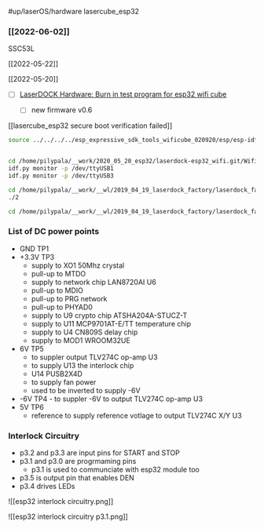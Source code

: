 #up/laserOS/hardware lasercube_esp32


### [[2022-06-02]]

SSC53L

[[2022-05-22]]


[[2022-05-20]]
- [ ] [LaserDOCK Hardware: Burn in test program for esp32 wifi cube](https://basecamp.com/1763987/projects/2265763/messages/93663156#comment_858405484)
	- [ ] new firmware v0.6



[[lasercube_esp32 secure boot verification failed]]

```bash
source ../../../../esp_expressive_sdk_tools_wificube_020920/esp/esp-idf/export.sh


cd /home/pilypala/__work/2020_05_20_esp32/laserdock-esp32_wifi.git/WifiLaserCube && source ../../esp_expressive_sdk_tools_wificube_020920/esp/esp-idf/export.sh
idf.py monitor -p /dev/ttyUSB1
idf.py monitor -p /dev/ttyUSB3

cd /home/pilypala/__work/__wl/2019_04_19_laserdock_factory/laserdock_factory_utilities.git/esp32wificube 
./2
```

```bash
cd /home/pilypala/__work/__wl/2019_04_19_laserdock_factory/laserdock_factory_utilities.git/esp32wificube
```

### List of DC power points
- GND TP1
- +3.3V TP3
	- supply to XO1 50Mhz crystal
	- pull-up to MTDO
	- supply to network chip LAN8720AI U6
	- pull-up to MDIO
	- pull-up to PRG network
	- pull-up to PHYAD0
	- supply to U9 crypto chip ATSHA204A-STUCZ-T
	- supply to U11 MCP9701AT-E/TT temperature chip
	- supply to U4 CN809S delay chip
	- supply to MOD1 WROOM32UE
- 6V TP5
	- to suppler output TLV274C op-amp U3
	- to supply U13 the interlock chip
	- U14 PUSB2X4D
	- to supply fan power
	- used to be inverted to supply -6V
- -6V TP4
		- to suppler -6V to output TLV274C op-amp U3
- 5V TP6 
	- reference to supply reference votlage to output TLV274C X/Y U3


### Interlock Circuitry

- p3.2 and p3.3 are input pins for START and STOP
- p3.1 and p3.0 are progrmaming pins
	- p3.1 is used to communciate with esp32 module too
- p3.5 is output pin that enables DEN
- p3.4 drives LEDs

![[esp32 interlock circuitry.png]]

![[esp32 interlock circuitry p3.1.png]]